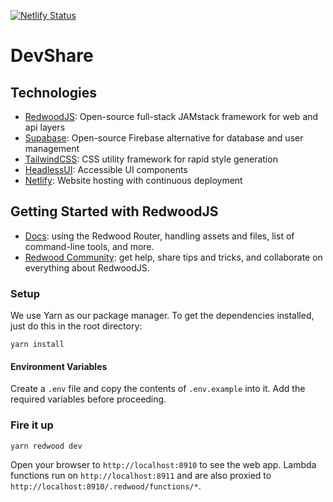 [![Netlify Status](https://api.netlify.com/api/v1/badges/452c6634-d643-4dce-8725-d748a6580cd4/deploy-status)](https://app.netlify.com/sites/devshare-prod/deploys)

# DevShare

## Technologies
- [RedwoodJS](https://redwoodjs.com/): Open-source full-stack JAMstack framework for web and api layers
- [Supabase](https://supabase.io/): Open-source Firebase alternative for database and user management
- [TailwindCSS](https://tailwindcss.com/): CSS utility framework for rapid style generation
- [HeadlessUI](https://headlessui.dev/): Accessible UI components
- [Netlify](https://www.netlify.com/): Website hosting with continuous deployment

## Getting Started with RedwoodJS
- [Docs](https://redwoodjs.com/docs/introduction): using the Redwood Router, handling assets and files, list of command-line tools, and more.
- [Redwood Community](https://community.redwoodjs.com): get help, share tips and tricks, and collaborate on everything about RedwoodJS.

### Setup

We use Yarn as our package manager. To get the dependencies installed, just do this in the root directory:

```terminal
yarn install
```

#### Environment Variables

Create a `.env` file and copy the contents of `.env.example` into it. Add the required variables before proceeding.

### Fire it up

```terminal
yarn redwood dev
```

Open your browser to `http://localhost:8910` to see the web app. Lambda functions run on `http://localhost:8911` and are also proxied to `http://localhost:8910/.redwood/functions/*`. 
